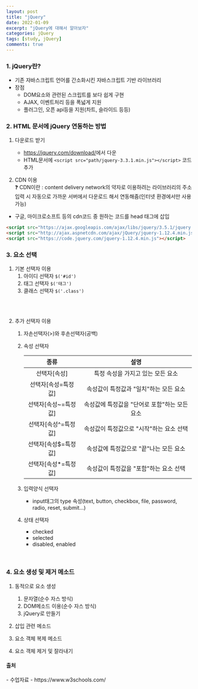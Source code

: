 ```yaml
---
layout: post
title: "jQuery"
date: 2022-01-09
excerpt: "jQuery에 대해서 알아보자"
categories: jQuery
tags: [study, jQuery]
comments: true
---
```


### 1. jQuery란?
 
 - 기존 자바스크립트 언어를 간소화시킨 자바스크립트 기반 라이브러리
 - 장점
    - DOM요소와 관련된 스크립트를 보다 쉽게 구현
    - AJAX, 이벤트처리 등을 폭넓게 지원
    - 플러그인, 오픈 api등을 지원(차트, 슬라이드 등등)

### 2. HTML 문서에 jQuery 연동하는 방법
 1. 다운로드 받기
    - <a href='https://jquery.com/download/'>https://jquery.com/download/</a>에서 다운
    - HTML문서에 `<script src="path/jquery-3.3.1.min.js"></script>` 코드 추가

 2. CDN 이용<br>
    ❓ CDN이란 : content delivery network의 약자로 이용하려는 라이브러리의 주소 입력 시 자동으로 가까운 서버에서 다운로드 해서 연동해줌(인터넷 환경에서만 사용 가능)
 - 구글, 마이크로소프트 등의 cdn코드 중 원하는 코드를 head 태그에 삽입

```html
<script src="https://ajax.googleapis.com/ajax/libs/jquery/3.5.1/jquery.min.js"></script>
<script src="http://ajax.aspnetcdn.com/ajax/jQuery/jquery-1.12.4.min.js"></script>
<script src="https://code.jquery.com/jquery-1.12.4.min.js"></script>
```

### 3. 요소 선택

 1. 기본 선택자 이용
    1. 아이디 선택자 `$('#id')`
    2. 태그 선택자 `$('태그')`
    3. 클래스 선택자 `$('.class')`
<br>
<br>

 2. 추가 선택자 이용
    1. 자손선택자(>)와 후손선택자(공백)
    2. 속성 선택자

        |종류|설명|
        |:---:|:---:|
        |선택자[속성]|특정 속성을 가지고 있는 모든 요소|
        |선택자[속성=특정값]|속성값이 특정값과 "일치"하는 모든 요소|
        |선택자[속성~=특정값]|속성값에 특정값을 "단어로 포함"하는 모든 요소|
        |선택자[속성^=특정값]|속성값이 특정값으로 "시작"하는 요소 선택|
        |선택자[속성$=특정값]|속성값에 특정값으로 "끝"나는 모든 요소|
        |선택자[속성*=특정값]|속성값이 특정값을 "포함"하는 요소 선택|

    3. 입력양식 선택자
        -  input태그의 type 속성(text, button, checkbox, file, password, radio, reset, submit...)
    4. 상태 선택자
        - checked
        - selected
        - disabled, enabled
<br>

### 4. 요소 생성 및 제거 메소드
 
 1. 동적으로 요소 생성
    1. 문자열(순수 자스 방식)
    2. DOM메소드 이용(순수 자스 방식)
    3. jQuery로 만들기
 
 2. 삽입 관련 메소드
 3. 요소 객체 복제 메소드
 4. 요소 객체 제거 및 잘라내기




<h4>출처</h4>
  - 수업자료
  - https://www.w3schools.com/